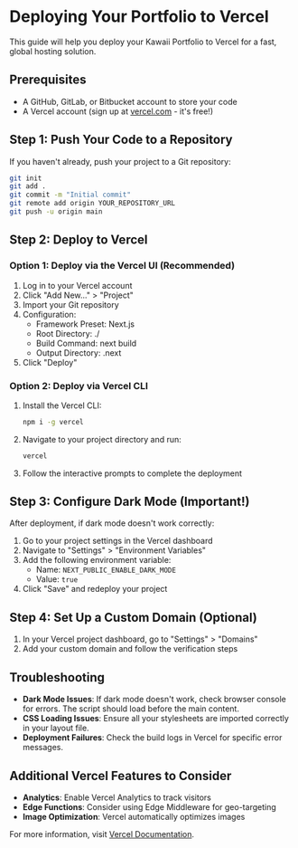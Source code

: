 # Deploying Your Portfolio to Vercel

This guide will help you deploy your Kawaii Portfolio to Vercel for a fast, global hosting solution.

## Prerequisites

- A GitHub, GitLab, or Bitbucket account to store your code
- A Vercel account (sign up at [vercel.com](https://vercel.com) - it's free!)

## Step 1: Push Your Code to a Repository

If you haven't already, push your project to a Git repository:

```bash
git init
git add .
git commit -m "Initial commit"
git remote add origin YOUR_REPOSITORY_URL
git push -u origin main
```

## Step 2: Deploy to Vercel

### Option 1: Deploy via the Vercel UI (Recommended)

1. Log in to your Vercel account
2. Click "Add New..." > "Project"
3. Import your Git repository
4. Configuration:
   - Framework Preset: Next.js
   - Root Directory: ./
   - Build Command: next build
   - Output Directory: .next
5. Click "Deploy"

### Option 2: Deploy via Vercel CLI

1. Install the Vercel CLI:
   ```bash
   npm i -g vercel
   ```

2. Navigate to your project directory and run:
   ```bash
   vercel
   ```

3. Follow the interactive prompts to complete the deployment

## Step 3: Configure Dark Mode (Important!)

After deployment, if dark mode doesn't work correctly:

1. Go to your project settings in the Vercel dashboard
2. Navigate to "Settings" > "Environment Variables"
3. Add the following environment variable:
   - Name: `NEXT_PUBLIC_ENABLE_DARK_MODE`
   - Value: `true`
4. Click "Save" and redeploy your project

## Step 4: Set Up a Custom Domain (Optional)

1. In your Vercel project dashboard, go to "Settings" > "Domains"
2. Add your custom domain and follow the verification steps

## Troubleshooting

- **Dark Mode Issues**: If dark mode doesn't work, check browser console for errors. The script should load before the main content.
- **CSS Loading Issues**: Ensure all your stylesheets are imported correctly in your layout file.
- **Deployment Failures**: Check the build logs in Vercel for specific error messages.

## Additional Vercel Features to Consider

- **Analytics**: Enable Vercel Analytics to track visitors
- **Edge Functions**: Consider using Edge Middleware for geo-targeting
- **Image Optimization**: Vercel automatically optimizes images

For more information, visit [Vercel Documentation](https://vercel.com/docs). 